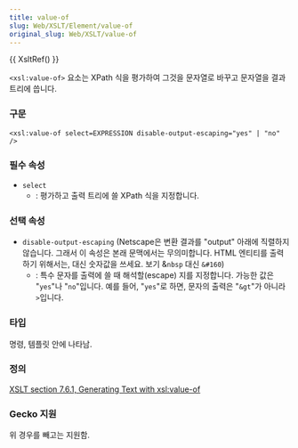 ```yaml
---
title: value-of
slug: Web/XSLT/Element/value-of
original_slug: Web/XSLT/value-of
---
```


{{ XsltRef() }}

`<xsl:value-of>` 요소는 XPath 식을 평가하여 그것을 문자열로 바꾸고 문자열을 결과 트리에 씁니다.

### 구문

```
<xsl:value-of select=EXPRESSION disable-output-escaping="yes" | "no"  />
```

### 필수 속성

- `select`
  - : 평가하고 출력 트리에 쓸 XPath 식을 지정합니다.

### 선택 속성

- `disable-output-escaping` (Netscape은 변환 결과를 "output" 아래에 직렬하지 않습니다. 그래서 이 속성은 본래 문맥에서는 무의미합니다. HTML 엔티티를 출력하기 위해서는, 대신 숫자값을 쓰세요. 보기 &`nbsp` 대신 `&#160`)
  - : 특수 문자를 출력에 쓸 때 해석할(escape) 지를 지정합니다. 가능한 값은 "`yes`"나 "`no`"입니다. 예를 들어, "`yes`"로 하면, 문자의 출력은 "`&gt`"가 아니라 `>`입니다.

### 타입

명령, 템플릿 안에 나타남.

### 정의

[XSLT section 7.6.1, Generating Text with xsl:value-of](http://www.w3.org/TR/xslt#value-of)

### Gecko 지원

위 경우를 빼고는 지원함.
